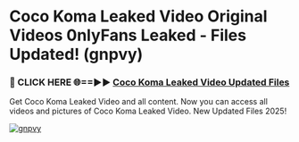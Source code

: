 # Coco Koma Leaked Video Original Videos 0nlyFans Leaked - Files Updated! (gnpvy)

<h3>🔴 CLICK HERE 🌐==►► <a href="https://best4dudes.click/HH4t6V" rel="nofollow">Coco Koma Leaked Video Updated Files</a></h3>

Get Coco Koma Leaked Video and all content. Now you can access all videos and pictures of Coco Koma Leaked Video. New Updated Files 2025!

[![gnpvy](https://github.com/user-attachments/assets/8c521d6e-e6e3-4a75-9320-d58ab9d79d5b)](https://best4dudes.click/HH4t6V)
